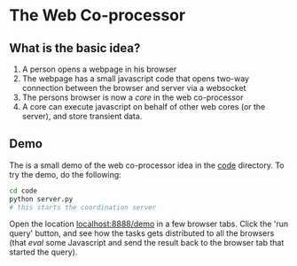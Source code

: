 # The Web Co-processor

## What is the basic idea?

1. A person opens a webpage in his browser
2. The webpage has a small javascript code that opens two-way connection between the browser and server via a websocket
3. The persons browser is now a *core* in the web co-processor
4. A core can execute javascript on behalf of other web cores (or the server), and store transient data.

## Demo

The is a small demo of the web co-processor idea in the [code](./code) directory. To try the demo, do the following:

```bash
cd code
python server.py
# this starts the coordination server
```

Open the location [localhost:8888/demo](http://localhost:8888/demo) in a few browser tabs. Click the 'run query' button, and see how the tasks gets distributed to all the browsers (that *eval* some Javascript and send the result back to the browser tab that started the query).

